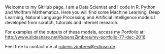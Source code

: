 Welcome to my GitHub page. I am a Data Scientist and I code in R, Python and Wolfram Mathematica. Here you will find some Machine Learning, Deep Learning, Natural Language Processing and Artificial Intelligence models I developed from scratch, tutorials and internet research.

For examples of the outputs of these models, access my Portfolio at: http://www.slideshare.net/RubensZimbres/my-portfolio-77-dec-2016

Feel free to contact me at rubens.zimbres@eclipso.de
